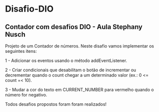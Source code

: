 # Disafio-DIO

## Contador com desafios DIO - Aula Stephany Nusch

Projeto de um Contador de números. Neste disafio vamos implementar os seguintes itens:

1 - Adicionar os eventos usando o método addEventListener.

2 - Criar condicionais que desabilitam o botão de incrementar ou decrementar quando o count chegar a um determinado valor (ex.: 0 <= count =< 10).

3 - Mudar a cor do texto em CURRENT_NUMBER para vermelho quando o número for negativo.

Todos desafios propostos foram foram realizados!
